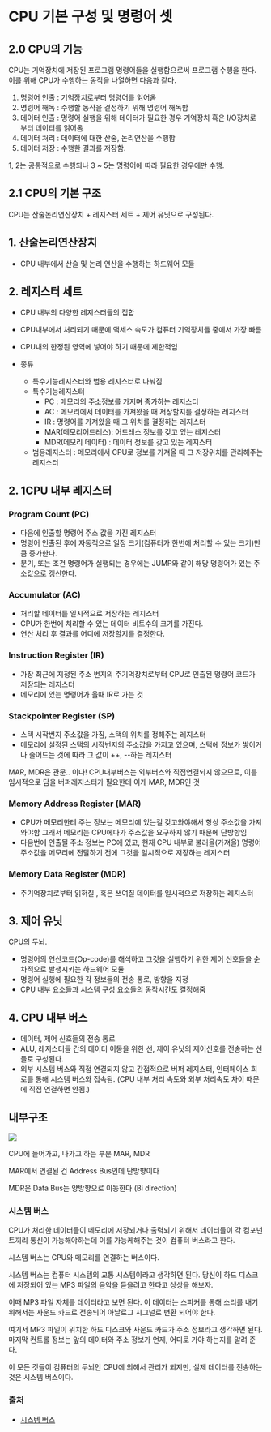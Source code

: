 # CPU 기본 구성 및 명령어 셋







## 2.0 CPU의 기능



CPU는 기억장치에 저장된 프로그램 명령어들을 실행함으로써 프로그램 수행을 한다. 이를 위해 CPU가 수행하는 동작을 나열하면 다음과 같다.



1. 명령어 인출 : 기억장치로부터 명령어를 읽어옴
2. 명령어 해독 : 수행할 동작을 결정하기 위해 명령어 해독함
3. 데이터 인출 : 명령어 실행을 위해 데이터가 필요한 경우 기억장치 혹은 I/O장치로 부터 데이터를 읽어옴
4. 데이터 처리 : 데이터에 대한 산술, 논리연산을 수행함
5. 데이터 저장 : 수행한 결과를 저장함.



1, 2는 공통적으로 수행되나 3 ~ 5는 명령어에 따라 필요한 경우에만 수행.









## 2.1 CPU의 기본 구조



CPU는 산술논리연산장치 + 레지스터 세트 + 제어 유닛으로 구성된다.



## 1. 산술논리연산장치

- CPU 내부에서 산술 및 논리 연산을 수행하는 하드웨어 모듈



## 2. 레지스터 세트

- CPU 내부의 다양한 레지스터들의 집합

- CPU내부에서 처리되기 때문에 액세스 속도가 컴퓨터 기억장치들 중에서 가장 빠름

- CPU내의 한정된 영역에 넣어야 하기 때문에 제한적임

- 종류

  - 특수기능레지스터와 범용 레지스터로 나눠짐
  - 특수기능레지스터 
    - PC : 메모리의 주소정보를 가지며 증가하는 레지스터
    - AC : 메모리에서 데이터를 가져왔을 때 저장할지를 결정하는 레지스터
    - IR : 명령어를 가져왔을 때 그 위치를 결정하는 레지스터
    - MAR(메모리어드레스): 어드레스 정보를 갖고 있는 레지스터
    - MDR(메모리 데이터) : 데이터 정보를 갖고 있는 레지스터
  - 범용레지스터 : 메모리에서 CPU로 정보를 가져올 때 그 저장위치를 관리해주는 레지스터

  

## 2. 1CPU 내부 레지스터



### Program Count (PC)

- 다음에 인출할 명령어 주소 값을 가진 레지스터
- 명령어 인출된 후에 자동적으로 일정 크기(컴퓨터가 한번에 처리할 수 있는 크기)만큼 증가한다.
- 분기, 또는 조건 명령어가 실행되는 경우에는 JUMP와 같이 해당 명령어가 있는 주소값으로 갱신한다.



### Accumulator (AC)

- 처리할 데이터를 일시적으로 저장하는 레지스터
- CPU가 한번에 처리할 수 있는 데이터 비트수의 크기를 가진다.
- 연산 처리 후 결과를 어디에 저장할지를 결정한다.

### Instruction Register (IR)

- 가장 최근에 지정된 주소 번지의 주기억장치로부터 CPU로 인출된 명령어 코드가 저장되는 레지스터
- 메모리에 있는 명령어가 올때 IR로 가는 것

### Stackpointer Register (SP)

- 스택 시작번지 주소값을 가짐, 스택의 위치를 정해주는 레지스터
- 메모리에 설정된 스택의 시작번지의 주소값을 가지고 있으며, 스택에 정보가 쌓이거나 줄어드는 것에 따라 그 값이 ++, --하는 레지스터





MAR, MDR은 관문.. 이다! CPU내부버스는 외부버스와 직접연결되지 않으므로, 이를 임시적으로 담을 버퍼레지스터가 필요한데 이게 MAR, MDR인 것

### Memory Address Register (MAR)

- CPU가 메모리한테 주는 정보는 메모리에 있는걸 갖고와야해서 항상 주소값을 가져와야함 그래서 메모리는 CPU에다가 주소값을 요구하지 않기 때문에 단방향임
- 다음번에 인출될 주소 정보는 PC에 있고, 현재 CPU 내부로 불러올(가져올) 명령어 주소값을 메모리에 전달하기 전에 그것을 일시적으로 저장하는 레지스터

### Memory Data Register (MDR)

- 주기억장치로부터 읽혀질 , 혹은 쓰여질 데이터를 일시적으로 저장하는 레지스터

## 3. 제어 유닛

CPU의 두뇌.

- 명령어의 연산코드(Op-code)를 해석하고 그것을 실행하기 위한 제어 신호들을 순차적으로 발생시키는 하드웨어 모듈
- 명령어 실행에 필요한 각 정보들의 전송 통로, 방향을 지정
- CPU 내부 요소들과 시스템 구성 요소들의 동작시간도 결정해줌



## 4. CPU 내부 버스



- 데이터, 제어 신호들의 전송 통로
- ALU, 레지스터들 간의 데이터 이동을 위한 선, 제어 유닛의 제어신호를 전송하는 선들로 구성된다.
- 외부 시스템 버스와 직접 연결되지 않고 간접적으로 버퍼 레지스터, 인터페이스 회로를 통해 시스템 버스와 접속됨. (CPU 내부 처리 속도와 외부 처리속도 차이 때문에 직접 연결하면 안됨.)





## 내부구조



![](https://images.velog.io/images/secho/post/56f382f4-05ba-48d3-9d81-001bda2a7ba9/image.png)

CPU에 들어가고, 나가고 하는 부분 MAR, MDR

MAR에서 연결된 건 Address Bus인데 단방향이다

MDR은 Data Bus는 양방향으로 이동한다 (Bi direction)



### 

### 시스템 버스



CPU가 처리한 데이터들이 메모리에 저장되거나 출력되기 위해서 데이터들이 각 컴포넌트끼리 통신이 가능해야하는데 이를 가능케해주는 것이 컴퓨터 버스라고 한다.

시스템 버스는 CPU와 메모리를 연결하는 버스이다.



시스템 버스는 컴퓨터 시스템의 교통 시스템이라고 생각하면 된다. 당신이 하드 디스크에 저장되어 있는 MP3 파일의 음악을 듣을려고 한다고 상상을 해보자.

 이때 MP3 파일 자체를 데이터라고 보면 된다. 이 데이터는 스피커를 통해 소리를 내기 위해서는 사운드 카드로 전송되어 아날로그 시그널로 변환 되어야 한다.

 여기서 MP3 파일이 위치한 하드 디스크와 사운드 카드가 주소 정보라고 생각하면 된다. 마지막 컨트롤 정보는 앞의 데이터와 주소 정보가 언제, 어디로 가야 하는지를 알려 준다. 

이 모든 것들이 컴퓨터의 두뇌인 CPU에 의해서 관리가 되지만, 실제 데이터를 전송하는것은 시스템 버스이다.







### 출처

- [시스템 버스](https://richong.tistory.com/92)